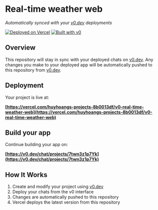 # Real-time weather web

*Automatically synced with your [v0.dev](https://v0.dev) deployments*

[![Deployed on Vercel](https://img.shields.io/badge/Deployed%20on-Vercel-black?style=for-the-badge&logo=vercel)](https://vercel.com/huyhoangs-projects-8b0013df/v0-real-time-weather-web)
[![Built with v0](https://img.shields.io/badge/Built%20with-v0.dev-black?style=for-the-badge)](https://v0.dev/chat/projects/7twn3z1p7Yk)

## Overview

This repository will stay in sync with your deployed chats on [v0.dev](https://v0.dev).
Any changes you make to your deployed app will be automatically pushed to this repository from [v0.dev](https://v0.dev).

## Deployment

Your project is live at:

**[https://vercel.com/huyhoangs-projects-8b0013df/v0-real-time-weather-web](https://vercel.com/huyhoangs-projects-8b0013df/v0-real-time-weather-web)**

## Build your app

Continue building your app on:

**[https://v0.dev/chat/projects/7twn3z1p7Yk](https://v0.dev/chat/projects/7twn3z1p7Yk)**

## How It Works

1. Create and modify your project using [v0.dev](https://v0.dev)
2. Deploy your chats from the v0 interface
3. Changes are automatically pushed to this repository
4. Vercel deploys the latest version from this repository